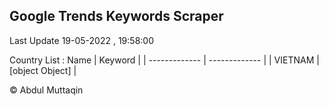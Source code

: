 

## Google Trends Keywords Scraper 
 
Last Update 19-05-2022 , 19:58:00

Country List :
 Name  | Keyword |
| ------------- | ------------- |
| VIETNAM | [object Object] |



© Abdul Muttaqin 

